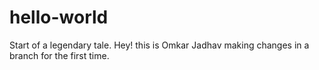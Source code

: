 # hello-world
Start of a legendary tale.
Hey! this is Omkar Jadhav making changes in a branch for the first time.
